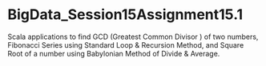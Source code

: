 # BigData_Session15Assignment15.1
Scala applications to find GCD (Greatest Common Divisor ) of two numbers, Fibonacci Series using Standard Loop &amp; Recursion Method, and  Square Root of a number using Babylonian Method of Divide &amp; Average.
